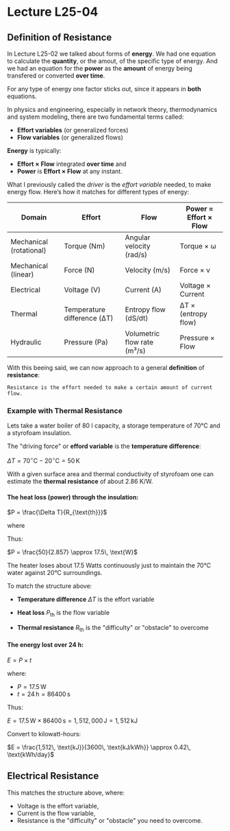 # Lecture L25-04

## Definition of Resistance

In Lecture L25-02 we talked about forms of **energy**. We had one equation to calculate the **quantity**, or the amout, of the specific type of energy. And we had an equation for the **power** as the **amount** of energy being transfered or converted **over time**.

For any type of energy one factor sticks out, since it appears in **both** equations.

In physics and engineering, especially in network theory, thermodynamics and system modeling, there are two fundamental terms called:

* **Effort variables** (or generalized forces)
* **Flow variables** (or generalized flows)

**Energy** is typically:
* **Effort × Flow** integrated **over time** and
* **Power** is **Effort × Flow** at any instant.

What I previously called the *driver* is the *effort variable* needed, to make energy flow. Here’s how it matches for different types of energy:

|Domain | Effort | Flow | Power = Effort × Flow|
|---|---|---|---|
|Mechanical (rotational) | Torque (Nm) | Angular velocity (rad/s) | Torque × ω|
|Mechanical (linear) | Force (N) | Velocity (m/s) | Force × v|
|Electrical | Voltage (V) | Current (A) | Voltage × Current|
|Thermal | Temperature difference (ΔT) | Entropy flow (dS/dt) | ΔT × (entropy flow)|
|Hydraulic | Pressure (Pa) | Volumetric flow rate (m³/s) | Pressure × Flow|

With this beeing said, we can now approach to a general **definition** of **resistance**:


    Resistance is the effort needed to make a certain amount of current flow.

### Example with Thermal Resistance

Lets take a water boiler of 80 l capacity, a storage temperature of 70°C and a styrofoam insulation.

The "driving force" or **efford variable** is the **temperature difference**:

$\Delta T = 70^\circ\text{C} - 20^\circ\text{C} = 50\, \text{K}$


With a given surface area and thermal conductivity of styrofoam one can estimate the **thermal resistance** of about 2.86 K/W.

#### The heat loss (power) through the insulation:

$P = \frac{\Delta T}{R_{\text{th}}}$

where


Thus:

$P = \frac{50}{2.857} \approx 17.5\, \text{W}$

The heater loses about 17.5 Watts continuously just to maintain the 70°C water against 20°C surroundings.

To match the structure above:

* **Temperature difference** $\Delta T$ is the effort variable
* **Heat loss** $P_\text{th}$ is the flow variable

* **Thermal resistance** $R_\text{th}$ is the "difficulty" or "obstacle" to overcome

#### The energy lost over 24 h:

$E = P \times t$

where:
- $P = 17.5\, \text{W}$
- $t = 24\, \text{h} = 86400\, \text{s}$

Thus:

$E = 17.5\, \text{W} \times 86400\, \text{s} = 1,512,000\, \text{J} = 1,512\, \text{kJ}$


Convert to kilowatt-hours:

$E = \frac{1,512\, \text{kJ}}{3600\, \text{kJ/kWh}} \approx 0.42\, \text{kWh/day}$


## Electrical Resistance

This matches the structure above, where:

* Voltage is the effort variable,
* Current is the flow variable,
* Resistance is the "difficulty" or "obstacle" you need to overcome.